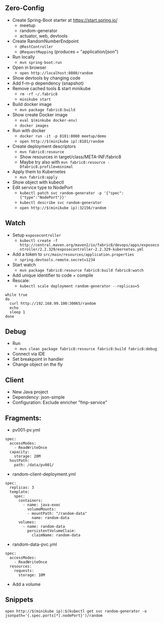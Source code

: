 ## Zero-Config

* Create Spring-Boot starter at https://start.spring.io/
  - meetup
  - random-generator
  - actuator, web, devtools
* Create RandomNumberEndpoint
  - `@RestController`
  - `@RequestMapping` (produces = "application/json")
* Run locally
  - `mvn spring-boot:run`
* Open in browser
  - `open http://localhost:8080/random`
* Show devtools by changing code
* Add f-m-p dependency (snapshot)
* Remove cached tools & start minikube
  - `rm -rf ~/.fabric8`
  - `minikube start`
* Build docker image
  - `mvn package fabric8:build`
* Show create Docker image
  - `eval $(minkube docker-env)`
  - `docker images`
* Run with docker
  - `docker run -it -p 8181:8080 meetup/demo`
  - `open http://$(minikube ip):8181/random`
* Create deployment descriptors
  - `mvn fabric8:resource`
  - Show resources in target/class/META-INF/fabric8
  - Maybe try also with `mvn fabric8:resource -Dfabric8.profile=minimal`
* Apply them to Kubernetes
  - `mvn fabric8:apply`
* Show object with kubectl
* Edit service type to NodePort
  - `kubectl patch svc random-generator -p '{"spec":{"type":"NodePort"}}'`
  - `kubectl describe svc random-generator`
  - `open http://$(minikube ip):32156/random`

## Watch

* Setup `exposecontroller`
  - `kubectl create -f http://central.maven.org/maven2/io/fabric8/devops/apps/exposecontroller/2.2.329/exposecontroller-2.2.329-kubernetes.yml`
* Add a token to `src/main/resources/application.properties`
  - `spring.devtools.remote.secret=1234`
* Start watch
  - `mvn package fabric8:resource fabric8:build fabric8:watch`
* Add unique identifier to code + compile
* Rescale:
  - `kubectl scale deployment random-generator --replicas=5`

```
while true
do
  curl http://192.168.99.100:30065/random
  echo
  sleep 1
done
```

## Debug

* Run
  - `mvn clean package fabric8:resource fabric8:build fabric8:debug`
* Connect via IDE
* Set breakpoint in handler
* Change object on the fly

## Client

* New Java project
* Dependency: json-simple
* Configuration: Exclude enricher "fmp-service"

## Fragments:

* pv001-pv.yml

```
spec:
  accessModes:
    - ReadWriteOnce
  capacity:
    storage: 20M
  hostPath:
    path: /data/pv001/
```

* random-client-deployment.yml

```
spec:
  replicas: 3
  template:
    spec:
      containers:
        - name: java-exec
          volumeMounts:
          - mountPath: "/random-data"
            name: random-data
      volumes:
        - name: random-data
          persistentVolumeClaim:
            claimName: random-data
```

* random-data-pvc.yml

```
spec:
  accessModes:
    - ReadWriteOnce
  resources:
    requests:
      storage: 10M
```


* Add a volume


## Snippets

```
open http://$(minikube ip):$(kubectl get svc random-generator -o jsonpath='{.spec.ports[*].nodePort}')/random
```
